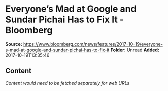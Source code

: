 # Everyone’s Mad at Google and Sundar Pichai Has to Fix It - Bloomberg

**Source:** https://www.bloomberg.com/news/features/2017-10-19/everyone-s-mad-at-google-and-sundar-pichai-has-to-fix-it
**Folder:** Unread
**Added:** 2017-10-19T13:35:46




## Content
*Content would need to be fetched separately for web URLs*
